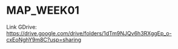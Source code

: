 # MAP_WEEK01
Link GDrive: https://drive.google.com/drive/folders/1dTm9NJQv6h3RXggEp_o-cxEoNghY9m8C?usp=sharing

